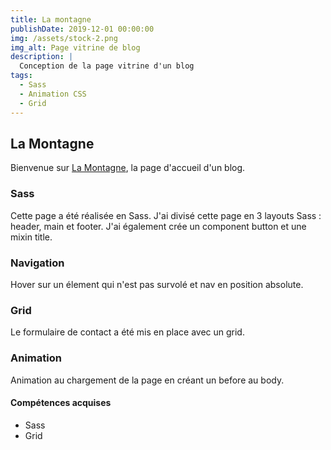 ```yaml
---
title: La montagne
publishDate: 2019-12-01 00:00:00
img: /assets/stock-2.png
img_alt: Page vitrine de blog
description: |
  Conception de la page vitrine d'un blog  
tags:
  - Sass
  - Animation CSS
  - Grid
---
```


## La Montagne


Bienvenue sur <a href="https://github.com/sophieost/La_Montagne">La Montagne</a>, la page d'accueil d'un blog.

### Sass

Cette page a été réalisée en Sass. J'ai divisé cette page en 3 layouts Sass : header, main et footer. J'ai également crée un component button et une mixin title.

### Navigation

Hover sur un élement qui n'est pas survolé et nav en position absolute.

### Grid

Le formulaire de contact a été mis en place avec un grid.

### Animation

Animation au chargement de la page en créant un before au body.


#### Compétences acquises

- Sass
- Grid
